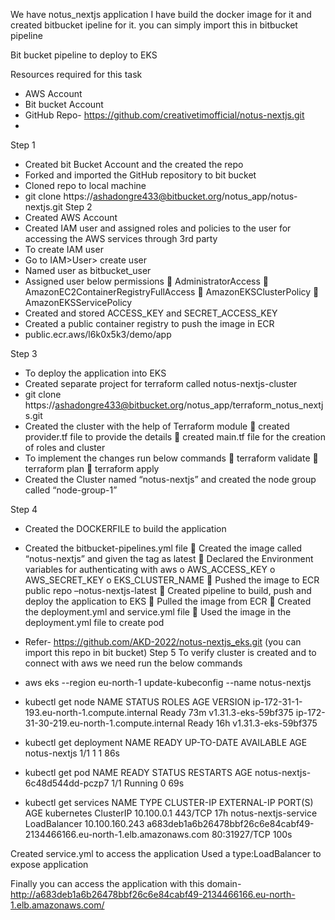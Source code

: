 We have notus_nextjs application I have build the docker image for it and created bitbucket ipeline for it.
you can simply import this in bitbucket pipeline

Bit bucket pipeline to deploy to EKS

Resources required for this task
-	AWS Account
-	Bit bucket Account
-	GitHub Repo- https://github.com/creativetimofficial/notus-nextjs.git
-	

Step 1
-	Created bit Bucket Account and the created the repo
-	Forked and imported the GitHub repository to bit bucket
-	Cloned repo to local machine 
-	git clone https://ashadongre433@bitbucket.org/notus_app/notus-nextjs.git
Step 2
-	Created AWS Account
-	Created IAM user and assigned roles and policies to the user for accessing the AWS services through 3rd party
-	To create IAM user 
-	Go to IAM>User> create user
-	Named user as bitbucket_user
-	Assigned user below permissions
	AdministratorAccess
	AmazonEC2ContainerRegistryFullAccess
	AmazonEKSClusterPolicy
	AmazonEKSServicePolicy
-	Created and stored ACCESS_KEY and SECRET_ACCESS_KEY
-	Created a public container registry to push the image in ECR
-	public.ecr.aws/l6k0x5k3/demo/app

Step 3
-	To deploy the application into EKS
-	Created separate project for terraform called notus-nextjs-cluster
-	git clone https://ashadongre433@bitbucket.org/notus_app/terraform_notus_nextjs.git
-	Created the cluster with the help of Terraform module
	created provider.tf file to provide the details
	created main.tf file for the creation of roles and cluster
-	To implement the changes run below commands
	terraform validate
	terraform plan
	terraform apply
-	Created the Cluster named “notus-nextjs” and created the node group called “node-group-1” 

Step 4
-	Created the DOCKERFILE to build the application
-	Created the bitbucket-pipelines.yml file 
	Created the image called “notus-nextjs” and given the tag as latest
	Declared the Environment variables for authenticating with aws
o	AWS_ACCESS_KEY
o	AWS_SECRET_KEY
o	EKS_CLUSTER_NAME
	Pushed the image to ECR public repo –notus-nextjs-latest
	Created pipeline to build, push and deploy the application to EKS
	Pulled the image from ECR 
	Created the deployment.yml and service.yml file
	Used the image in the deployment.yml file to create pod 
-	Refer- https://github.com/AKD-2022/notus-nextjs_eks.git (you can import this repo in bit bucket)
Step 5
To verify cluster is created and to connect with aws we need run the below commands
-	aws eks --region eu-north-1 update-kubeconfig --name notus-nextjs
-	kubectl get node
NAME                                           STATUS   ROLES    AGE   VERSION
ip-172-31-1-193.eu-north-1.compute.internal    Ready    <none>   73m   v1.31.3-eks-59bf375
ip-172-31-30-219.eu-north-1.compute.internal   Ready    <none>   16h   v1.31.3-eks-59bf375

-	kubectl get deployment
NAME           READY   UP-TO-DATE   AVAILABLE   AGE
notus-nextjs   1/1     1            1           86s

-	kubectl get pod
NAME                            READY   STATUS    RESTARTS   AGE
notus-nextjs-6c48d544dd-pczp7   1/1     Running   0          69s

-	kubectl get services
NAME                   TYPE           CLUSTER-IP       EXTERNAL-IP                                                                PORT(S)        AGE
kubernetes             ClusterIP      10.100.0.1       <none>                                                                     443/TCP        17h
notus-nextjs-service   LoadBalancer   10.100.160.243   a683deb1a6b26478bbf26c6e84cabf49-2134466166.eu-north-1.elb.amazonaws.com   80:31927/TCP   100s

Created service.yml to access the application 
Used a type:LoadBalancer to expose application 

Finally you can access the application with this domain- http://a683deb1a6b26478bbf26c6e84cabf49-2134466166.eu-north-1.elb.amazonaws.com/





 





